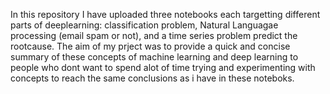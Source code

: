 In this repository I have uploaded three notebooks each targetting different parts of deeplearning: classification problem, Natural Languagae processing (email spam or not), and 
a time series problem predict the rootcause.
The aim of my prject was to provide a quick and concise summary of these concepts of machine learning and deep learning to people who dont want to spend alot of time trying 
and experimenting with concepts to reach the same conclusions as i have in these noteboks.
